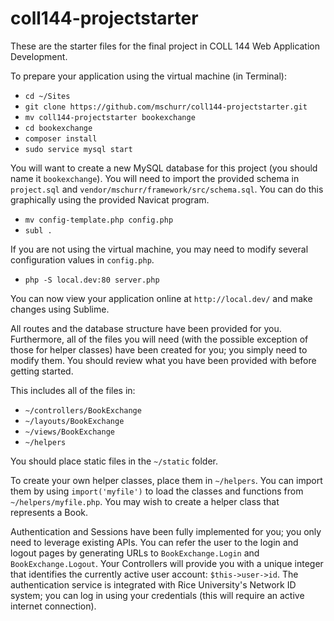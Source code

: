 coll144-projectstarter
===============

These are the starter files for the final project in COLL 144 Web Application Development.

To prepare your application using the virtual machine (in Terminal):

* `cd ~/Sites`
* `git clone https://github.com/mschurr/coll144-projectstarter.git`
* `mv coll144-projectstarter bookexchange`
* `cd bookexchange`
* `composer install`
* `sudo service mysql start`

You will want to create a new MySQL database for this project (you should name it `bookexchange`). You will need to import the provided schema in `project.sql` and `vendor/mschurr/framework/src/schema.sql`. You can do this graphically using the provided Navicat program.

* `mv config-template.php config.php`
* `subl .`

If you are not using the virtual machine, you may need to modify several configuration values in `config.php`. 

* `php -S local.dev:80 server.php`

You can now view your application online at `http://local.dev/` and make changes using Sublime.

All routes and the database structure have been provided for you. Furthermore, all of the files you will need (with the possible exception of those for helper classes) have been created for you; you simply need to modify them. You should review what you have been provided with before getting started.

This includes all of the files in:
* `~/controllers/BookExchange`
* `~/layouts/BookExchange`
* `~/views/BookExchange`
* `~/helpers`

You should place static files in the `~/static` folder.

To create your own helper classes, place them in `~/helpers`. You can import them by using `import('myfile')` to load the classes and functions from `~/helpers/myfile.php`. You may wish to create a helper class that represents a Book.

Authentication and Sessions have been fully implemented for you; you only need to leverage existing APIs. You can refer the user to the login and logout pages by generating URLs to `BookExchange.Login` and `BookExchange.Logout`. Your Controllers will provide you with a unique integer that identifies the currently active user account: `$this->user->id`. The authentication service is integrated with Rice University's Network ID system; you can log in using your credentials (this will require an active internet connection).